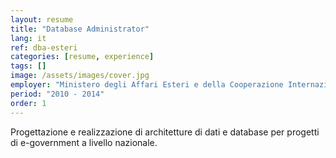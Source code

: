 ```yaml
---
layout: resume
title: "Database Administrator"
lang: it
ref: dba-esteri
categories: [resume, experience]
tags: []
image: /assets/images/cover.jpg
employer: "Ministero degli Affari Esteri e della Cooperazione Internazionale"
period: "2010 - 2014"
order: 1
---
```


Progettazione e realizzazione di architetture di dati e database per progetti di e-government a livello nazionale.
